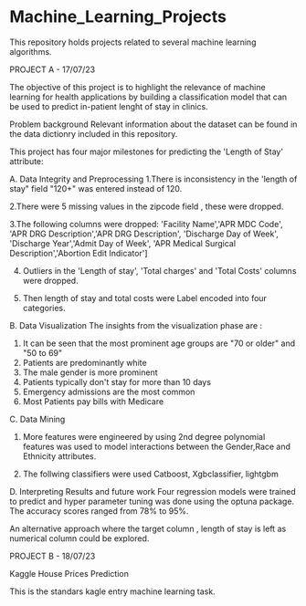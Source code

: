 # Machine_Learning_Projects
This repository holds projects related to several machine learning algorithms.

PROJECT A - 17/07/23

The objective of this project is to highlight the relevance of machine learning for health applications 
by building a classification model that can be used to predict in-patient lenght of stay in clinics. 


Problem background
Relevant information about the dataset can be found in the data dictionry included in this repository.
 

This project has four major milestones for predicting the 'Length of Stay' attribute:

A. Data Integrity and Preprocessing 
1.There is inconsistency in the 'length of stay" field "120+" was entered instead of 120.
	
2.There were 5 missing values in the zipcode field , these were dropped.

3.The following columns were dropped: 
'Facility Name','APR MDC Code', 'APR DRG Description','APR DRG Description',
 'Discharge Day of Week', 'Discharge Year','Admit Day of Week',
'APR Medical Surgical Description','Abortion Edit Indicator']

4. Outliers in the 'Length of stay', 'Total charges' and 'Total Costs' columns were dropped.

5. Then length of stay and total costs were Label encoded into four categories.

 
B. Data Visualization 
The insights from the visualization phase are : 
1. It can be seen that the most prominent age groups are "70 or older" and "50 to 69"
2. Patients are predominantly white
3. The male gender is more prominent
4. Patients typically don't stay for more than 10 days
5. Emergency admissions are the most common
6. Most Patients pay bills with Medicare



C. Data Mining

1. More features were engineered by using 2nd degree polynomial features was used to 
model interactions between the Gender,Race and Ethnicity attributes.


2. The follwing classifiers were used Catboost, Xgbclassifier, lightgbm

D. Interpreting Results and future work
Four regression models were trained to predict and hyper parameter tuning was done using the optuna package.
The accuracy scores ranged from 78% to 95%.


An alternative approach where the target column , length of stay is left as  numerical column could be explored. 

PROJECT B - 18/07/23

Kaggle House Prices Prediction

This is the standars kagle entry machine learning task.



